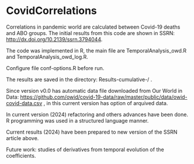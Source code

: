 # CovidCorrelations
Correlations in pandemic world are calculated between Covid-19 deaths and ABO groups. The initial results from this code are shown in SSRN: http://dx.doi.org/10.2139/ssrn.3794044.

The code was implemented in R, the main file are TemporalAnalysis_owd.R and TemporalAnalysis_owd_log.R.

Configure file conf-options.R before run.

The results are saved in the directory: Results-cumulative-<date of analysis>/ .  

Since version v0.0 has automatic data file downloaded from  Our World in Data: https://github.com/owid/covid-19-data/raw/master/public/data/owid-covid-data.csv , in this current version has option 
of arquived data.

In current version (2024) refactoring and others advances have been done. R programming was used in a structured language manner.

Current results (2024) have been prepared to new version of the SSRN article above.

Future work: studies of derivatives from temporal evolution of the coefficients.

